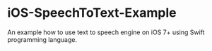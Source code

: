 iOS-SpeechToText-Example
========================

An example how to use text to speech engine on iOS 7+ using Swift programming language.
